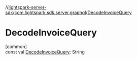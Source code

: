 //[lightspark-server-sdk](../../index.md)/[com.lightspark.sdk.server.graphql](index.md)/[DecodeInvoiceQuery](-decode-invoice-query.md)

# DecodeInvoiceQuery

[common]\
const val [DecodeInvoiceQuery](-decode-invoice-query.md): String
